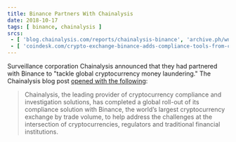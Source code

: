 ```yaml
---
title: Binance Partners With Chainalysis
date: 2018-10-17
tags: [ binance, chainalysis ]
srcs:
 - [ 'blog.chainalysis.com/reports/chainalysis-binance', 'archive.ph/wnOKZ' ]
 - [ 'coindesk.com/crypto-exchange-binance-adds-compliance-tools-from-chainalysis/', 'archive.ph/pfs4t' ]
---
```


Surveillance corporation Chainalysis announced that they had partnered with
Binance to "tackle global cryptocurrency money laundering." The Chainalysis
blog post [opened with the
following](https://archive.ph/wnOKZ#selection-271.3-271.351):

> Chainalysis, the leading provider of cryptocurrency compliance and
> investigation solutions, has completed a global roll-out of its compliance
> solution with Binance, the world’s largest cryptocurrency exchange by trade
> volume, to help address the challenges at the intersection of
> cryptocurrencies, regulators and traditional financial institutions.

